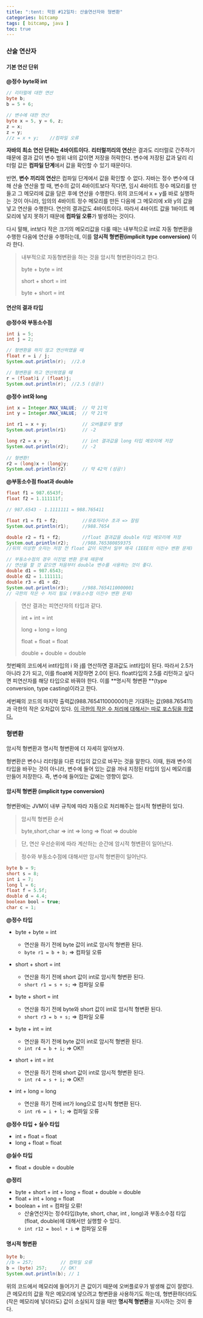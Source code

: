 ```yaml
---
title: ":tent: 학원 #12일차: 산술연산자와 형변환"
categories: bitcamp
tags: [ bitcamp, java ]
toc: true
---
```


### 산술 연산자

#### 기본 연산 단위

**@정수 byte와 int**

```java
// 리터럴에 대한 연산
byte b;
b = 5 + 6;

// 변수에 대한 연산 
byte x = 5, y = 6, z;
z = x;
z = y;
//z = x + y;	//컴파일 오류
```

**자바의 최소 연산 단위는 4바이트이다.**  **리터럴끼리의 연산**은 결과도 리터럴로 간주하기 때문에 결과 값이 변수 범위 내의 값이면 저장을 허락한다. 변수에 저장된 값과 달리 리터럴 값은 **컴파일 단계**에서 값을 확인할 수 있기 때문이다. 

반면, **변수 끼리의 연산**은 컴파일 단계에서 값을 확인할 수 없다. 자바는 정수 변수에 대해 산술 연산을 할 때, 변수의 값이 4바이트보다 작다면, 임시 4바이트 정수 메모리를 만들고 그 메모리에 값을 담은 후에 연산을 수행한다. 위의 코드에서 x + y를 바로 실행하는 것이 아니라, 임의의 4바이트 정수 메모리를 만든 다음에 그 메모리에  x와 y의 값을 넣고 연산을 수행한다. 연산의 결과값도 4바이트이다. 따라서 4바이트 값을 1바이트 메모리에 넣지 못하기 때문에 **컴파일 오류**가 발생하는 것이다.

다시 말해, int보다 작은 크기의 메모리값을 다룰 때는 내부적으로 int로 자동 형변환을 수행한 다음에 연산을 수행하는데, 이를 **암시적 형변환(implicit type conversion)** 이라 한다.

> 내부적으로 자동형변환을 하는 것을 암시적 형변환이라고 한다.
>
> byte + byte = int 
>
> short + short = int
>
> byte + short = int



#### 연산의 결과 타입

**@정수와 부동소수점**

```java
int i = 5;
int j = 2;

// 형변환을 하지 않고 연산하였을 때
float r = i / j;
System.out.println(r);	//2.0

// 형변환을 하고 연산하였을 때
r = (float)i / (float)j;
System.out.println(r);	//2.5 (성공!)
```

**@정수 int와 long**

```java
int x = Integer.MAX_VALUE;	// 약 21억
int y = Integer.MAX_VALUE;	// 약 21억

int r1 = x + y;				// 오버플로우 발생
System.out.println(r1)		// -2

long r2 = x + y;			// int 결과값을 long 타입 메모리에 저장
System.out.println(r2);		// -2
    
// 형변환!
r2 = (long)x + (long)y;
System.out.println(r2)		// 약 42억 (성공!)
```

**@부동소수점 float과 double**

```java
float f1 = 987.6543f;
float f2 = 1.111111f;

// 987.6543 - 1.1111111 = 988.765411

float r1 = f1 + f2;			//유효자리수 초과 => 잘림
System.out.println(r1);		//988.7654

double r2 = f1 + f2;		//float 결과값을 double 타입 메모리에 저장
System.out.println(r2);		//988.765380859375
//뒤의 이상한 숫자는 저장 전 float 값이 되면서 일부 왜곡 (IEEE의 이진수 변환 문제)

// 부동소수점의 경우 이진법 변환 문제 때문에
// 연산을 할 것 같으면 처음부터 double 변수를 사용하는 것이 좋다.
double d1 = 987.6543;
double d2 = 1.111111;
double r3 = d1 + d2;
System.out.println(r3);		//988.7654110000001
// 극한의 작은 수 처리 필요 (부동소수점 이진수 변환 문제)
```

> 연산 결과는 피연산자의 타입과 같다. 
>
> int + int = int
>
> long + long = long
>
> float + float = float
>
> double + double = double

첫번째의 코드에서 int타입의 i 와 j를 연산하면 결과값도 int타입이 된다. 따라서 2.5가 아니라 2가 되고, 이를 float에 저장하면 2.0이 된다. float타입의 2.5를 리턴하고 싶다면 피연산자를  해당 타입으로 바꿔야 한다. 이를 **명시적 형변환 **(type conversion, type casting)이라고 한다.

세번째의 코드의 마지막 출력값(988.7654110000001)은 기대하는  값(988.765411)과 극한의 작은 오차값이 있다. [이 극한의 작은 수 처리에 대해서는 따로 포스팅을 하였다.](https://hayeon17kim.github.io/java/2020/07/28/floating-point-epsilon)



### 형변환

암시적 형변환과 명시적 형변환에 더 자세히 알아보자. 

형변환은 변수나 리터럴을 다른 타입의 값으로 바꾸는 것을 말한다. 이때, 원래 변수의 타입을 바꾸는 것이 아니라, 변수에 들어 있는 값을 꺼내 지정된 타입의 임시 메모리를 만들어 저장한다. 즉, 변수에 들어있는 값에는 영향이 없다. 



#### 암시적 형변환 (implicit type conversion)

형변환에는 JVM이 내부 규칙에 따라 자동으로 처리해주는 암시적 형변환이 있다. 

>암시적 형변환 순서
>
>byte,short,char => int => long => float => double

> 단, 연산 우선순위에 따라 계산하는 순간에 암시적 형변환이 일어난다.

> 정수와 부동소수점에 대해서만 암시적 형변환이 일어난다.

```java
byte b = 9;
short s = 8;
int i = 7;
long l = 6;
float f = 5.5f;
double d = 4.4;
boolean bool = true;
char c = 1;
```

**@정수 타입**

- byte + byte = int
  - 연산을 하기 전에 byte 값이 int로 암시적 형변환 된다.
  - `byte r1 = b + b;` => 컴파일 오류
- short + short = int
  - 연산을 하기 전에 short 값이 int로 암시적 형변환 된다.
  - `short r1 = s + s;` => 컴파일 오류
- byte + short = int
  - 연산을 하기 전에 byte와 short 값이 int로 암시적 형변환 된다.
  - `short r3 = b + s;` => 컴파일 오류
- byte + int = int 
  - 연산을 하기 전에 byte 값이 int로 암시적 형변환 된다.
  - `int r4 = b + i;` => OK!!
- short + int = int
  - 연산을 하기 전에 short 값이 int로 암시적 형변환 된다.
  - `int r4 = s + i;` => OK!!

- int + long = long
  - 연산을 하기 전에 int가 long으로 암시적 형변환 된다.
  - `int r6 = i + l;` => 컴파일 오류



**@정수 타입 + 실수 타입**

- int + float = float
- long + float = float



**@실수 타입**

- float + double = double



**@정리**

- byte + short + int + long + float + double = double
- float + int + long = float 
- boolean + int = 컴파일 오류!
  - 산술연산자는 정수타입(byte, short, char, int , long)과 부동소수점 타입(float, double)에 대해서만 실행할 수 있다.
  - `int r12 = bool + i` => 컴파일 오류

#### 명시적 형변환

```java
byte b;
//b = 257;			// 컴파일 오류
b = (byte) 257;		// OK!
System.out.println(b); // 1
```

위의 코드에서 메모리에 들어가기 큰 값이기 때문에 오버플로우가 발생해 값이 잘렸다. 큰 메모리의 값을 작은 메모리에 넣으려고 형변환을 사용하기도 하는데, 형변환하더라도(작은 메모리에 넣더라도) 값이 소실되지 않을 때만 **명시적 형변환**을 지시하는 것이 좋다.

